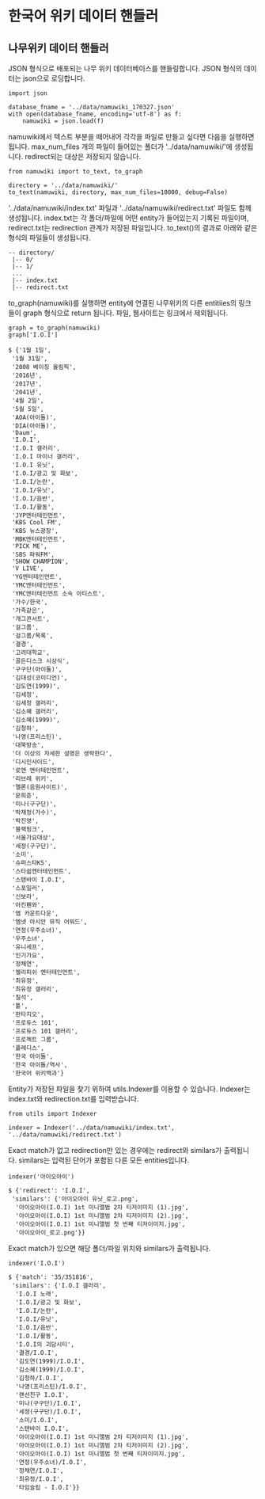 # 한국어 위키 데이터 핸들러

## 나무위키 데이터 핸들러

JSON 형식으로 배포되는 나무 위키 데이터베이스를 핸들링합니다. JSON 형식의 데이터는 json으로 로딩합니다. 

    import json

    database_fname = '../data/namuwiki_170327.json'
    with open(database_fname, encoding='utf-8') as f:
        namuwiki = json.load(f)

namuwiki에서 텍스트 부분을 떼어내어 각각을 파일로 만들고 싶다면 다음을 실행하면 됩니다. max_num_files 개의 파일이 들어있는 폴더가 '../data/namuwiki/'에 생성됩니다. redirect되는 대상은 저장되지 않습니다. 

    from namuwiki import to_text, to_graph

    directory = '../data/namuwiki/'
    to_text(namuwiki, directory, max_num_files=10000, debug=False)

'../data/namuwiki/index.txt' 파일과 '../data/namuwiki/redirect.txt' 파일도 함께 생성됩니다. index.txt는 각 폴더/파일에 어떤 entity가 들어있는지 기록된 파일이며, redirect.txt는 redirection 관계가 저장된 파일입니다. to_text()의 결과로 아래와 같은 형식의 파일들이 생성됩니다. 

    -- directory/
     |-- 0/
     |-- 1/
     ...
     |-- index.txt
     |-- redirect.txt

to_graph(namuwiki)를 실행하면 entity에 연결된 나무위키의 다른 entitiies의 링크들이 graph 형식으로 return 됩니다. 파일, 웹사이트는 링크에서 제외됩니다. 

    graph = to_graph(namuwiki)
    graph['I.O.I']

    $ {'1월 1일',
	 '1월 31일',
	 '2008 베이징 올림픽',
	 '2016년',
	 '2017년',
	 '2041년',
	 '4월 2일',
	 '5월 5일',
	 'AOA(아이돌)',
	 'DIA(아이돌)',
	 'Daum',
	 'I.O.I',
	 'I.O.I 갤러리',
	 'I.O.I 마이너 갤러리',
	 'I.O.I 유닛',
	 'I.O.I/광고 및 화보',
	 'I.O.I/논란',
	 'I.O.I/유닛',
	 'I.O.I/음반',
	 'I.O.I/활동',
	 'JYP엔터테인먼트',
	 'KBS Cool FM',
	 'KBS 뉴스광장',
	 'MBK엔터테인먼트',
	 'PICK ME',
	 'SBS 파워FM',
	 'SHOW CHAMPION',
	 'V LIVE',
	 'YG엔터테인먼트',
	 'YMC엔터테인먼트',
	 'YMC엔터테인먼트 소속 아티스트',
	 '가수/한국',
	 '가족같은',
	 '개그콘서트',
	 '걸그룹',
	 '걸그룹/목록',
	 '결경',
	 '고려대학교',
	 '골든디스크 시상식',
	 '구구단(아이돌)',
	 '김대성(코미디언)',
	 '김도연(1999)',
	 '김세정',
	 '김세정 갤러리',
	 '김소혜 갤러리',
	 '김소혜(1999)',
	 '김청하',
	 '나영(프리스틴)',
	 '대북방송',
	 '더 이상의 자세한 설명은 생략한다',
	 '디시인사이드',
	 '로엔 엔터테인먼트',
	 '리브레 위키',
	 '멜론(음원사이트)',
	 '문희준',
	 '미나(구구단)',
	 '박재정(가수)',
	 '박진영',
	 '블랙핑크',
	 '서울가요대상',
	 '세정(구구단)',
	 '소미',
	 '슈퍼스타K5',
	 '스타쉽엔터테인먼트',
	 '스탠바이 I.O.I',
	 '스포일러',
	 '신보라',
	 '아킨펜와',
	 '엠 카운트다운',
	 '엠넷 아시안 뮤직 어워드',
	 '연정(우주소녀)',
	 '우주소녀',
	 '유니세프',
	 '인기가요',
	 '정채연',
	 '젤리피쉬 엔터테인먼트',
	 '최유정',
	 '최유정 갤러리',
	 '칠석',
	 '틀',
	 '판타지오',
	 '프로듀스 101',
	 '프로듀스 101 갤러리',
	 '프로젝트 그룹',
	 '플레디스',
	 '한국 아이돌',
	 '한국 아이돌/역사',
	 '한국어 위키백과'}

Entity가 저장된 파일을 찾기 위하여 utils.Indexer를 이용할 수 있습니다. Indexer는 index.txt와 redirection.txt를 입력받습니다. 


    from utils import Indexer

    indexer = Indexer('../data/namuwiki/index.txt', '../data/namuwiki/redirect.txt')

Exact match가 없고 redirection만 있는 경우에는 redirect와 similars가 출력됩니다. similars는 입력된 단어가 포함된 다른 모든 entities입니다. 

    indexer('아이오아이')

    $ {'redirect': 'I.O.I',
     'similars': {'아이오아이 유닛_로고.png',
      '아이오아이(I.O.I) 1st 미니앨범 2차 티저이미지 (1).jpg',
      '아이오아이(I.O.I) 1st 미니앨범 2차 티저이미지 (2).jpg',
      '아이오아이(I.O.I) 1st 미니앨범 첫 번째 티저이미지.jpg',
      '아이오아이_로고.png'}}

Exact match가 있으면 해당 폴더/파일 위치와 similars가 출력됩니다. 

    indexer('I.O.I')

    $ {'match': '35/351816',
     'similars': {'I.O.I 갤러리',
      'I.O.I 노래',
      'I.O.I/광고 및 화보',
      'I.O.I/논란',
      'I.O.I/유닛',
      'I.O.I/음반',
      'I.O.I/활동',
      'I.O.I의 괴담시티',
      '결경/I.O.I',
      '김도연(1999)/I.O.I',
      '김소혜(1999)/I.O.I',
      '김청하/I.O.I',
      '나영(프리스틴)/I.O.I',
      '랜선친구 I.O.I',
      '미나(구구단)/I.O.I',
      '세정(구구단)/I.O.I',
      '소미/I.O.I',
      '스탠바이 I.O.I',
      '아이오아이(I.O.I) 1st 미니앨범 2차 티저이미지 (1).jpg',
      '아이오아이(I.O.I) 1st 미니앨범 2차 티저이미지 (2).jpg',
      '아이오아이(I.O.I) 1st 미니앨범 첫 번째 티저이미지.jpg',
      '연정(우주소녀)/I.O.I',
      '정채연/I.O.I',
      '최유정/I.O.I',
      '타임슬립 - I.O.I'}}
